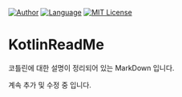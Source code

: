 [![Author](https://img.shields.io/badge/author-Im--Tae-red.svg)]( https://github.com/Im-Tae ) [![Language](https://img.shields.io/badge/language-Kotlin-green.svg)](  https://kotlinlang.org/  ) [![MIT License](https://img.shields.io/badge/license-MIT%20License-blue.svg)]( https://opensource.org/licenses/MIT )

# KotlinReadMe
코틀린에 대한 설명이 정리되어 있는 MarkDown 입니다.

계속 추가 및 수정 중 입니다.
